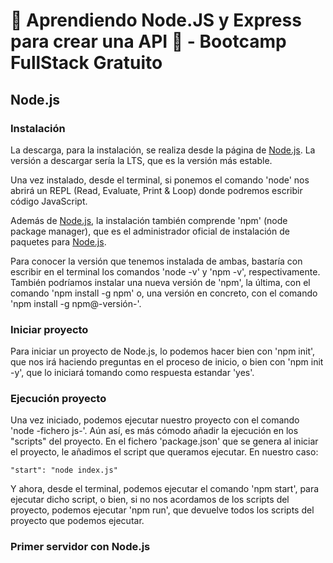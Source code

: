# 💯 Aprendiendo Node.JS y Express para crear una API 📶 - Bootcamp FullStack Gratuito

## Node.js

### Instalación

La descarga, para la instalación, se realiza desde la página de [Node.js][node]. La versión a descargar sería la LTS, que es la versión más estable.

Una vez instalado, desde el terminal, si ponemos el comando 'node' nos abrirá un REPL (Read, Evaluate, Print & Loop) donde podremos escribir código JavaScript.

Además de [Node.js][node], la instalación también comprende 'npm' (node package manager), que es el administrador oficial de instalación de paquetes para [Node.js][node].

Para conocer la versión que tenemos instalada de ambas, bastaría con escribir en el terminal los comandos 'node -v' y 'npm -v', respectivamente. También podríamos instalar una nueva versión de 'npm', la última, con el comando 'npm install -g npm' o, una versión en concreto, con el comando 'npm install -g npm@-versión-'.

### Iniciar proyecto

Para iniciar un proyecto de Node.js, lo podemos hacer bien con 'npm init', que nos irá haciendo preguntas en el proceso de inicio, o bien con 'npm init -y', que lo iniciará tomando como respuesta estandar 'yes'.

### Ejecución proyecto

Una vez iniciado, podemos ejecutar nuestro proyecto con el comando 'node -fichero js-'. Aún así, es más cómodo añadir la ejecución en los "scripts" del proyecto. En el fichero 'package.json' que se genera al iniciar el proyecto, le añadimos el script que queramos ejecutar. En nuestro caso:

`"start": "node index.js"`

Y ahora, desde el terminal, podemos ejecutar el comando 'npm start', para ejecutar dicho script, o bien, si no nos acordamos de los scripts del proyecto, podemos ejecutar 'npm run', que devuelve todos los scripts del proyecto que podemos ejecutar.

### Primer servidor con Node.js


[node]: https://nodejs.org/es/